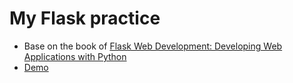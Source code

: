# My Flask practice
- Base on the book of [Flask Web Development: Developing Web Applications with Python](https://github.com/miguelgrinberg/flasky)
- [Demo](https://kflask.herokuapp.com/)